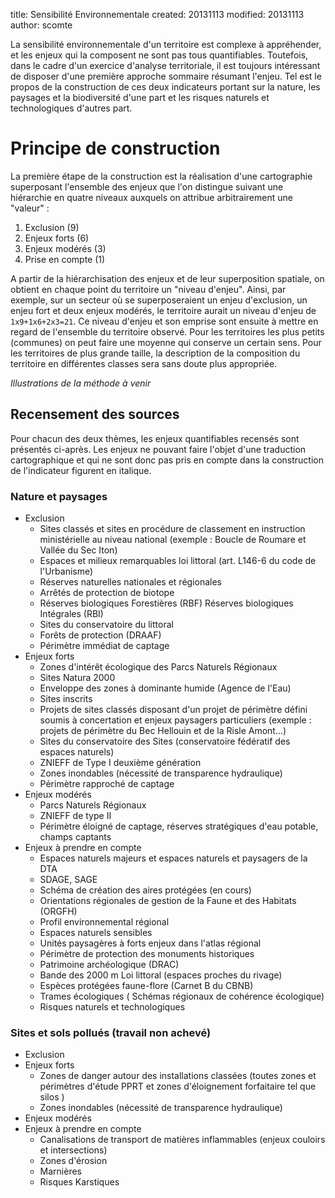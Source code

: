 title: Sensibilité Environnementale
created: 20131113
modified: 20131113
author: scomte

La sensibilité environnementale d'un territoire est complexe à appréhender, et les enjeux qui la composent ne sont pas tous quantifiables. Toutefois, dans le cadre d'un exercice d'analyse territoriale, il est toujours intéressant de disposer d'une première approche sommaire résumant l'enjeu. Tel est le propos de la construction de ces deux indicateurs portant sur la nature, les paysages et la biodiversité d'une part et les risques naturels et technologiques d'autres part.

# Principe de construction
La première étape de la construction est la réalisation d'une cartographie superposant l'ensemble des enjeux que l'on distingue suivant une hiérarchie en quatre niveaux auxquels on attribue arbitrairement une "valeur" :

1. Exclusion (9)
2. Enjeux forts (6)
3. Enjeux modérés (3)
4. Prise en compte (1)

A partir de la hiérarchisation des enjeux et de leur superposition spatiale, on obtient en chaque point du territoire un "niveau d'enjeu". Ainsi, par exemple, sur un secteur où se superposeraient un enjeu d'exclusion, un enjeu fort et deux enjeux modérés, le territoire aurait un niveau d'enjeu de `1x9+1x6+2x3=21`. Ce niveau d'enjeu et son emprise sont ensuite à mettre en regard de l'ensemble du territoire observé. Pour les territoires les plus petits (communes) on peut faire une moyenne qui conserve un certain sens. Pour les territoires de plus grande taille, la description de la composition du territoire en différentes classes sera sans doute plus appropriée.

_Illustrations de la méthode à venir_

## Recensement des sources

Pour chacun des deux thèmes, les enjeux quantifiables recensés sont présentés ci-après. Les enjeux ne pouvant faire l'objet d'une traduction cartographique et qui ne sont donc pas pris en compte dans la construction de l'indicateur figurent en italique.

### Nature et paysages

* Exclusion
   * Sites classés et sites en procédure de classement en instruction ministérielle au niveau national (exemple : Boucle de Roumare et Vallée du Sec Iton)
   * Espaces et milieux remarquables loi littoral (art. L146-6 du code de l'Urbanisme)
   * Réserves naturelles nationales et régionales
   * Arrêtés de protection de biotope
   * Réserves biologiques Forestières (RBF) Réserves biologiques Intégrales (RBI)
   * Sites du conservatoire du littoral
   * Forêts de protection (DRAAF)
   * Périmètre immédiat de captage
* Enjeux forts
   * Zones d'intérêt écologique des Parcs Naturels Régionaux
   * Sites Natura 2000
   * Enveloppe des zones à dominante humide (Agence de l'Eau)
   * Sites inscrits
   * Projets de sites classés disposant d'un projet de périmètre défini soumis à concertation et enjeux paysagers particuliers (exemple : projets de périmètre du Bec Hellouin et de la Risle Amont...)
   * Sites du conservatoire des Sites (conservatoire fédératif des espaces naturels)
   * ZNIEFF de Type I deuxième génération
   * Zones inondables (nécessité de transparence hydraulique)
   * Périmètre rapproché de captage
* Enjeux modérés
   * Parcs Naturels Régionaux
   * ZNIEFF de type II
   * Périmètre éloigné de captage, réserves stratégiques d'eau potable, champs captants
* Enjeux à prendre en compte
   * Espaces naturels majeurs et espaces naturels et paysagers de la DTA
   * SDAGE, SAGE
   * Schéma de création des aires protégées (en cours)
   * Orientations régionales de gestion de la Faune et des Habitats (ORGFH)
   * Profil environnemental régional
   * Espaces naturels sensibles
   * Unités paysagères à forts enjeux dans l'atlas régional
   * Périmètre de protection des monuments historiques
   * Patrimoine archéologique (DRAC)
   * Bande des 2000 m Loi littoral (espaces proches du rivage)
   * Espèces protégées faune-flore (Carnet B du CBNB)
   * Trames écologiques ( Schémas régionaux de cohérence écologique)
   * Risques naturels et technologiques

### Sites et sols pollués (travail non achevé)

* Exclusion
* Enjeux forts
   * Zones de danger autour des installations classées (toutes zones et périmètres d'étude PPRT et zones d'éloignement forfaitaire tel que silos )
   * Zones inondables (nécessité de transparence hydraulique)
* Enjeux modérés
* Enjeux à prendre en compte
   * Canalisations de transport de matières inflammables (enjeux couloirs et intersections)
   * Zones d'érosion
   * Marnières
   * Risques Karstiques
